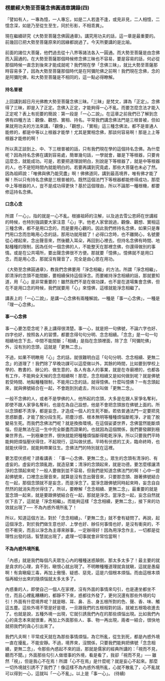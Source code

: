 ### 楞嚴經大勢至菩薩念佛圓通章講錄(四) 

「譬如有人，一專為憶，一人專忘，如是二人若逢不逢，或見非見，二人相憶，二憶念深，如是乃至從生至生，同於形影，不相乖異」。

現在繼續研究《大勢至菩薩念佛圓通章》。講究用功夫的話，這一章是最重要的。前幾回已把大勢至菩薩原來的因緣都說過了。今天所要講的是比喻。

前面的諸位大菩薩，他們過去從十八界等諸法各入一圓通。而大勢至菩薩是由念佛而入圓通的。在大勢至菩薩那個時候修念佛三昧也不容易，要是容易的話，何必從那個時候一直念到後來才能成就呢？我們現在學「念佛三昧」，就比大勢至菩薩那時容易多了，因為大勢至菩薩那個時代是在阿彌陀佛之前啊！我們現在念佛，念的是阿彌陀佛，和大勢至菩薩是不相同的，這一點必得瞭解。 

#### 持名普被

上回講到超日月光佛教大勢至菩薩念佛三昧。「三昧」是梵文，譯為「正定」。念佛得了三昧，即是入了正定。念佛入正定，才能夠得一心不亂。而要怎麼念法才能入正定呢？表上有扼要的簡說︰第一段是「一心二說」。在這章之前我們已了解到念佛有四種方法：觀像、觀想、實相、持名。平常我們講念佛法門是三根普被，但如果就用功夫的方法來講，「觀像」、「觀想」、「實相」這三種念佛法，都不是普通人能修的，都是中等以上根器才能學！尤其是實相念佛，那談何容易啊！那是上上等根器才能修的啊！

所以真正談到上、中、下三根普被的話，只有我們現在學的這個持名念佛。為什麼呢？因為持名念佛在講到容易處，簡單幾句話，一學就會，雖是下等根器，只要肯這麼念，就能成功。可是，若要把道理說明白，別說是下等根器了，就是中等根器的人，也不是短時間內就能明白的。若要再講到究竟處，那些大菩薩也未必了然。因為祖師說：「唯佛與佛乃能究盡」啊！佛佛道同，講到最高境界，唯有佛才能了解！所以只有持名念佛是三根普被的。既然這個法門下等根器都能修得成功，那麼中上等根器的人，豈不是成功得更快？基於這個理由，所以不論那一種根機，都要修這持名念佛。 

#### 口念心念

所謂「一心」，指的就是一心不亂。根據祖師的注解，以及過去雪公恩師在世講經的時候，也特別強調要大家注意「心」字。他老人家曾說過，觀像、觀想、實相這三種念佛，都不是用口念的，而是要用心觀的。因此我們修持名念佛，如果只是專門用口念而忽略用心念的話，那用功就用錯了！必得口念時，也不離開心，名號要從心裡起來，念出聲音來，然後聽入耳朵，再回到心裡去。但持名念佛有時間、地點種種的限制，因為任何一個念佛的人，不能整天在那裡念佛，你還得做別的事情。或是在公共場所，要出聲念佛很不方便。那就要「憶佛」。憶佛就不是用口念，而是用心念，那就沒有聲音了，完全是由心思在用功。

《大勢至念佛圓通章》，教我們念佛要用「淨念相繼」的方法。所謂「淨念相繼」，即清淨的念頭不能間斷，要相續保持這個淨念。而要維持淨念相續的話，那就要知道，用「心」是非常重要的！雖然我們不是在做功課，也不是在道場集會念佛，但在不是用口念的時候，我們就要用「心」來憶佛，這樣就能淨念相繼了。

講表上的「一心二說」，是講一心念佛有兩種解說。一種是「事一心念佛」，一種是「理一心念佛」。

#### 事一心念佛

事一心要怎麼念呢？表上講得很清楚。事一心，就是把一句佛號，不論六字也好、四字也好，按照各人的習慣，都要念得句句分明、念念相續。「念念」是一句一句相續地念下去，中間不能間斷；「相續」是指在念頭裡面，除了念「阿彌陀佛」外，沒有別的念頭，這就是「更無二念」。

不過，如果不明瞭用「心」念的話，就很難明白這「句句分明、念念相續、更無二念」的道理了！我們除了早晚功課可以這麼做以外，其餘的時間，比如要到學校上學的、教書的、辦公的、做生意的，各人有各人的事業，就是在寺廟裡的，也都各有工作，不能夠全天候的念念相續啊！那麼，念念相續又是如何做到呢？就是佛號若受時間、地點種種限制，不能用口念的話，就得憶佛。什麼叫憶佛？一有念頭起來，就與佛號結合在一起，不會跑到別處去，所以叫做「更無二念」。

一般不念佛的人，或者不是學佛的人，他所起的念頭，大多是在跟人家爭名奪利，即使不跟人家爭名奪利，也是在為自己設想，他是不會把念頭放在佛號上面的。所以念頭都不清淨，都是妄念，才造成一個人的生死不斷。若依普通法門一定要把見思惑斷盡，才能了脫分段生死。把塵沙惑、根本無明等種種煩惱斷乾淨，才能了脫變易生死。而我們念佛法門呢？就是換換環境。在這個娑婆世界，念佛當然能斷煩惱，但是無法在這一生中完全斷盡而證果的。也就因為這個關係，我們要發願到極樂世界去。一到極樂世界，很快就能把種種煩惱斷得乾乾淨淨。所以只要我們平時能夠把煩惱壓伏得住，不起現行，這叫做伏惑。平時有伏惑的工夫，臨命終時，也就能伏得住，就能夠帶業往生。念佛法門的特別就在這裡。

要怎麼伏惑呢？請看講表︰「事一心念佛、更無二念」。眾生的念頭有清淨的、有虛妄的。虛妄的念頭亂跑，就造惡業；清淨的念頭起來，就是功德。要怎麼樣讓清淨的念頭起來呢？一般人要做到並不容易，但我們是知道念佛法門的啊！心中一提起佛號來，口裡念出聲音來，就算是沒有念出聲音來，只要那念頭、跟著佛號結合在一起，那個念頭就不是妄念，而是淨念了。當淨念跟佛號同時起來時，妄念自自然然的就消失而伏得住了。所以，要瞭解「念念相續、更無二念」，最重要的就是當念頭一起來，就是要跟佛號結合在一起，那就是淨念。當淨念一起，妄念自然就伏下去了，這就是「淨念相繼」。而能夠這樣「念念相續，更無二念」，接下來的功效就出現了── 不為內惑外境所亂了！

所以，知道這個方法，對於「念念相續」、「更無二念」就不會有疑問了。再說，起這個淨念，對於我們做生意也好、上學也好、辦任何事情也好，是沒有衝突的，不但不衝突，而且以淨念為主導來辦事，一定辦得好！因為用淨念作主，一切都是從理性出發的話，智慧就出現了，處理一切事就會非常恰當啊！ 

#### 不為內惑外境所亂

「內惑」就是我們每個凡夫眾生心內的種種迷惑顛倒，那太多太多了！最主要的就是貪求的心理，貪不到，瞋恨心就出現了。不明瞭種種道理就貪就瞋，這就是愚癡啊！有貪瞋癡三毒，再加上傲慢、疑惑、惡見，這是六個根本煩惱。而由這根本煩惱再細分出來的隨煩惱就太多太多了。

內惑重的人，即使自己一個人在家裡，沒有外面的事情來勾引，也是連坐都坐不住，而且心裡亂糟糟的，都靜不下來，惑都往外發了，更何況還有那些外境的勾引！外面有什麼境界呢？就是眼、耳、鼻、舌、身五根所對的色、聲、香、味、觸這五塵。這些外境不管是好是壞，一旦跟我們的五根相對的話，就被五根吸收進去了。也就是說，五種外境一出現，它就引誘我們內在的那些煩惱出現。比如我們內心的貪念本來就很重，再加上外面那些人、事、物一再出現，兩者一結合，很快地就把我們的貪心引出來了。

我們凡夫啊！平常成天就在為那些事情煩惱，為它所亂，從生到死，都是內惑外境一直在擾亂，不能安靜。不過，境界來，沒關係，只要我們能夠把佛號「念念相續，更無二念」，令那些內惑起不來的話，那就是儒家的經典所講的：「視而不見，聽而不聞。」外面那些勾引人做壞事的外境，看是看了，我卻「視而不見」── 雖然「視」，但是我心不在焉！所謂「心不在焉」是什麼呢？就是妄心不起來。那麼一切外境就引誘不了我們了！像這樣不為內惑外境所亂，心就不散亂了，心不亂就可以得到一心，這就叫「一心不亂」。以上是「事一心」。 (待續)
